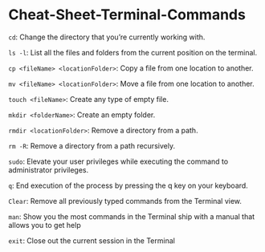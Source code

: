 # Cheat-Sheet-Terminal-Commands

`cd`:
Change the directory that you’re currently working with.

`ls -l`:
List all the files and folders from the current position on the terminal.

`cp <fileName> <locationFolder>`:
Copy a file from one location to another.

`mv <fileName> <locationFolder>`:
Move a file from one location to another.
  
`touch <fileName>`:
Create any type of empty file.
  
`mkdir <folderName>`:
Create an empty folder.
  
`rmdir <locationFolder>`:
Remove a directory from a path.

`rm -R`:
Remove a directory from a path recursively.
  
`sudo`:
Elevate your user privileges while executing the command to administrator privileges.
  
`q`:
End execution of the process by pressing the q key on your keyboard.

`Clear`:
Remove all previously typed commands from the Terminal view.
  
`man`:
Show you the most commands in the Terminal ship with a manual that allows you to get help
  
`exit`:
Close out the current session in the Terminal


